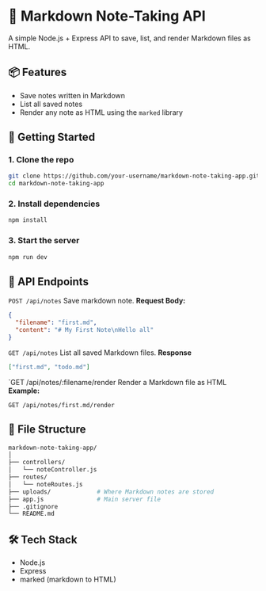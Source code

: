 # 📝 Markdown Note-Taking API

A simple Node.js + Express API to save, list, and render Markdown files as HTML.

## 📦 Features

- Save notes written in Markdown
- List all saved notes
- Render any note as HTML using the `marked` library

## 🚀 Getting Started

### 1. Clone the repo

```bash
git clone https://github.com/your-username/markdown-note-taking-app.git
cd markdown-note-taking-app
```

### 2. Install dependencies

```bash
npm install
```

### 3. Start the server

```bash
npm run dev
```

## 🔧 API Endpoints

`POST /api/notes`
Save markdown note.
**Request Body:**

```json
{
  "filename": "first.md",
  "content": "# My First Note\nHello all"
}
```

`GET /api/notes`
List all saved Markdown files.
**Response**

```json
["first.md", "todo.md"]
```

`GET /api/notes/:filename/render
Render a Markdown file as HTML
**Example:**

```POSTMAN
GET /api/notes/first.md/render
```

## 📁 File Structure

```bash
markdown-note-taking-app/
│
├── controllers/
│   └── noteController.js
├── routes/
│   └── noteRoutes.js
├── uploads/             # Where Markdown notes are stored
├── app.js               # Main server file
├── .gitignore
└── README.md
```

## 🛠 Tech Stack

- Node.js
- Express
- marked (markdown to HTML)
